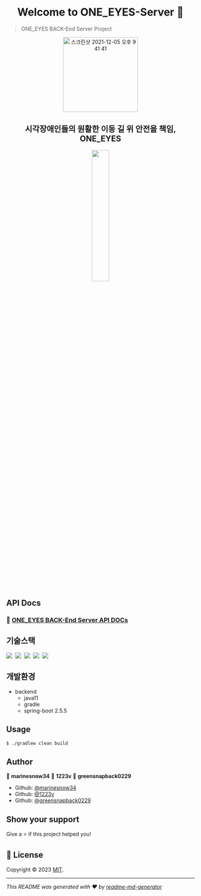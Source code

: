 <h1 align="center">Welcome to ONE_EYES-Server 👋</h1>


> ONE_EYES BACK-End Server Project

<div align=center>
  <img width="200" alt="스크린샷 2021-12-05 오후 9 41 41" src="https://img1.daumcdn.net/thumb/R1280x0/?scode=mtistory2&fname=https%3A%2F%2Fblog.kakaocdn.net%2Fdn%2FbGe1WA%2FbtrVhSFxkqc%2FrdlWb13VKaeA8WFeWof9U1%2Fimg.png">
</div>
<h2 align=center>시각장애인들의 원활한 이동 길 위 안전을 책임, ONE_EYES</h2>

<div align=center>
  
<img src="https://github.com/marinesnow34/ONE_EYES-BACK/assets/50243183/2764dbfd-49d8-4a31-9701-947544396197" width="30%" height="30%"/>
</div>


## API Docs

### 💎 [ONE_EYES BACK-End Server API DOCs](https://docs.google.com/spreadsheets/d/1516BHxmIRYITtBZSiPrJ3N_FsZCF-7ji/edit#gid=990061567)

## 기술스택

<p>
  <img src="https://img.shields.io/badge/-SpringBoot-blue"/>&nbsp
  <img src="https://img.shields.io/badge/-JPA-red"/>&nbsp
  <img src="https://img.shields.io/badge/-MySQL-yellow"/>&nbsp
  <img src="https://img.shields.io/badge/-AWS-orange"/>&nbsp
  <img src="https://img.shields.io/badge/-Nginx-red"/>&nbsp
</p>

## 개발환경

- backend
  - java11
  - gradle
  - spring-boot 2.5.5

## Usage

```sh
$ ./gradlew clean build
```

## Author

👤 **marinesnow34**
👤 **1223v**
👤 **greensnapback0229**

* Github: [@marinesnow34](https://github.com/marinesnow34)
* Github: [@1223v](https://github.com/1223v)
* Github: [@greensnapback0229](https://github.com/greensnapback0229)

## Show your support

Give a ⭐️ if this project helped you!

## 📝 License

Copyright © 2023 [MIT](https://raw.githubusercontent.com/One-Son/ONE_EYES-BACK/main/LICENSE).<br />

***
_This README was generated with ❤️ by [readme-md-generator](https://github.com/kefranabg/readme-md-generator)_
